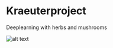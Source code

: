 # Kraeuterproject
Deeplearning with herbs and mushrooms

![alt text](https://github.com/TTJakob/Kraeuterproject/blob/1.1/TestWithVGG166)
